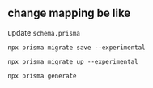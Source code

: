 ## change mapping be like

update `schema.prisma`

`npx prisma migrate save --experimental`

`npx prisma migrate up --experimental`

`npx prisma generate`